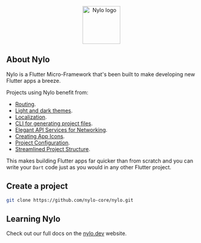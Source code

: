 <p align="center"><a href="https://nylo.dev" target="_blank">
<img src="https://nylo.dev/images/nylo_logo_filled.png" alt="Nylo logo" height="100">
  </a>
</p>

## About Nylo

Nylo is a Flutter Micro-Framework that's been built to make developing new Flutter apps a breeze. 

Projects using Nylo benefit from:

- [Routing](https://nylo.dev/docs/5.x/router).
- [Light and dark themes](https://nylo.dev/docs/5.x/themes).
- [Localization](https://nylo.dev/docs/5.x/localization).
- [CLI for generating project files](https://nylo.dev/docs/5.x/metro).
- [Elegant API Services for Networking](https://nylo.dev/docs/5.x/networking).
- [Creating App Icons](https://nylo.dev/docs/5.x/app-icons).
- [Project Configuration](https://nylo.dev/docs/5.x/configuration).
- [Streamlined Project Structure](https://nylo.dev/docs/5.x/directory-structure).

This makes building Flutter apps far quicker than from scratch and you can write your `Dart` code just as you would in any other Flutter project.

## Create a project

```bash
git clone https://github.com/nylo-core/nylo.git
```

## Learning Nylo

Check out our full docs on the [nylo.dev](https://nylo.dev) website.
